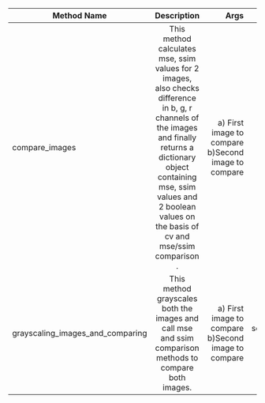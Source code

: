 | Method Name        | Description           | Args  | Usage |
| ------------- |:-------------:| -----:| -----: |
| compare_images     | This method calculates mse, ssim values for 2 images, also checks difference in b, g, r channels of the images and finally returns a dictionary object containing mse, ssim values and 2 boolean values on the basis of cv and mse/ssim comparison . | a) First image to compare  b)Second image to compare | self.compare_images(img1_path, img2_path)     | 
| grayscaling_images_and_comparing      | This method grayscales both the images and call mse and ssim comparison methods to compare both images.    |   a) First image to compare  b)Second image to compare |  self.grayscaling_images_and_comparing(img1, resized_img2)      |
